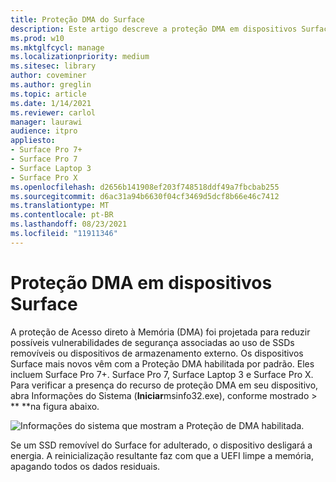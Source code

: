 ```yaml
---
title: Proteção DMA do Surface
description: Este artigo descreve a proteção DMA em dispositivos Surface compatíveis
ms.prod: w10
ms.mktglfcycl: manage
ms.localizationpriority: medium
ms.sitesec: library
author: coveminer
ms.author: greglin
ms.topic: article
ms.date: 1/14/2021
ms.reviewer: carlol
manager: laurawi
audience: itpro
appliesto:
- Surface Pro 7+
- Surface Pro 7
- Surface Laptop 3
- Surface Pro X
ms.openlocfilehash: d2656b141908ef203f748518ddf49a7fbcbab255
ms.sourcegitcommit: d6ac31a94b6630f04cf3469d5dcf8b66e46c7412
ms.translationtype: MT
ms.contentlocale: pt-BR
ms.lasthandoff: 08/23/2021
ms.locfileid: "11911346"
---
```

# <a name="dma-protection-on-surface-devices"></a>Proteção DMA em dispositivos Surface

A proteção de Acesso direto à Memória (DMA) foi projetada para reduzir possíveis vulnerabilidades de segurança associadas ao uso de SSDs removíveis ou dispositivos de armazenamento externo. Os dispositivos Surface mais novos vêm com a Proteção DMA habilitada por padrão. Eles incluem Surface Pro 7+. Surface Pro 7, Surface Laptop 3 e Surface Pro X.  Para verificar a presença do recurso de proteção DMA em seu dispositivo, abra Informações do Sistema (**Iniciar**msinfo32.exe), conforme mostrado  >  ** **na figura abaixo.

![Informações do sistema que mostram a Proteção de DMA habilitada.](images/systeminfodma.png)

Se um SSD removível do Surface for adulterado, o dispositivo desligará a energia. A reinicialização resultante faz com que a UEFI limpe a memória, apagando todos os dados residuais.
